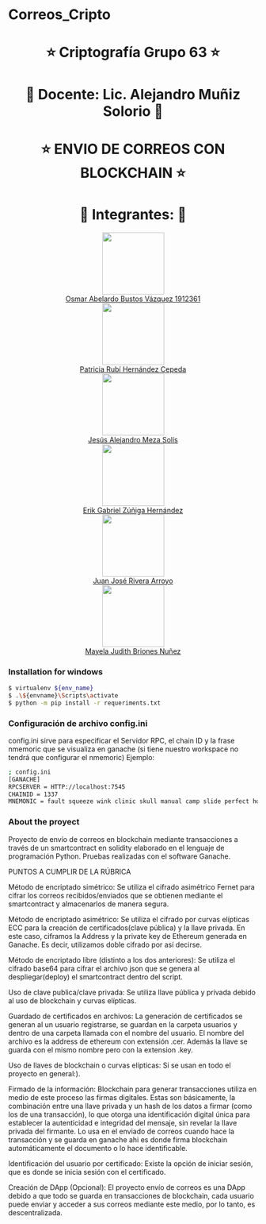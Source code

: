# Correos_Cripto

<h1 align="center" class="h1"> ⭐️ Criptografía  Grupo 63 ⭐️ </h1>
<h1 align="center" class="h1"> 💚️ Docente: Lic. Alejandro Muñiz Solorio 💚️ </h1>
<h1 align="center" class="h1"> ⭐️ ENVIO DE CORREOS CON BLOCKCHAIN ⭐️ </h1>
<h1 align="center" class="h1"> ️💚️ Integrantes: 💚 </h1>
<div align="center">
    <img src="https://avatars.githubusercontent.com/u/103228889?v=4" width="125px;" /><br>
    <a href="https://github.com/osm4r">Osmar Abelardo Bustos Vázquez 1912361</a>
</div>
<div align="center">
    <img src="https://avatars.githubusercontent.com/u/99228295?v=4" width="125px;" /><br>
    <a href="https://github.com/PHernandez04">Patricia Rubí Hernández Cepeda</a>
</div>
<div align="center">
    <img src="https://avatars.githubusercontent.com/u/103228912?v=4" width="125px;" /><br>
    <a href="https://github.com/JesusMS17">Jesús Alejandro Meza Solís</a>
</div>
<div align="center">
    <img src="https://avatars.githubusercontent.com/u/117962406?v=4" width="125px;" /><br>
    <a href="https://github.com/EleventhD">Erik Gabriel Zúñiga Hernández</a>
</div>
<div align="center">
    <img src="https://avatars.githubusercontent.com/u/103225759?v=4" width="125px;" /><br>
    <a href="https://github.com/JJRivera9">Juan José Rivera Arroyo</a>
</div>
<div align="center">
    <img src="https://avatars.githubusercontent.com/u/103234851?v=4" width="125px;" /><br>
    <a href="https://github.com/may018">Mayela Judith Briones Nuñez</a>
</div>

### Installation for windows

```sh
$ virtualenv ${env_name}
$ .\${envname}\Scripts\activate
$ python -m pip install -r requeriments.txt
```

### Configuración de archivo config.ini

config.ini sirve para especificar el Servidor RPC, el chain ID y la frase nmemoric que se visualiza en ganache (si tiene nuestro workspace no tendrá que  configurar el nmemoric)
Ejemplo:

```sh
; config.ini
[GANACHE]
RPCSERVER = HTTP://localhost:7545
CHAINID = 1337
MNEMONIC = fault squeeze wink clinic skull manual camp slide perfect hope suspect toe
```

### About the proyect

Proyecto de envío de correos en blockchain mediante transacciones a través de un smartcontract en solidity elaborado en el lenguaje de programación Python. Pruebas realizadas con el software Ganache.

PUNTOS A CUMPLIR DE LA RÚBRICA

Método de encriptado simétrico:
Se utiliza el cifrado asimétrico Fernet para cifrar los correos recibidos/enviados que se obtienen mediante el smartcontract y almacenarlos de manera segura.

Método de encriptado asimétrico:
Se utiliza el cifrado por curvas elípticas ECC para la creación de certificados(clave pública) y la llave privada. En este caso, ciframos la Address y la private key de Ethereum generada en Ganache. Es decir, utilizamos doble cifrado por así decirse.

Método de encriptado libre (distinto a los dos anteriores):
Se utiliza el cifrado base64 para cifrar el archivo json que se genera al despliegar(deploy) el smartcontract dentro del script.

Uso de clave publica/clave privada:
Se utiliza llave pública y privada debido al uso de blockchain y curvas elípticas.

Guardado de certificados en archivos:
La generación de certificados se generan al un usuario registrarse, se guardan en la carpeta usuarios y dentro de una carpeta llamada con el nombre del usuario. El nombre del archivo es la address de ethereum con extensión .cer. Además la llave se guarda con el mismo nombre pero con la extension .key.

Uso de llaves de blockchain o curvas elípticas:
Si se usan en todo el proyecto en general:).

Firmado de la información:
Blockchain para generar transacciones utiliza en medio de este proceso las firmas digitales. Estas son básicamente, la combinación entre una llave privada y un hash de los datos a firmar (como los de una transacción), lo que otorga una identificación digital única para establecer la autenticidad e integridad del mensaje, sin revelar la llave privada del firmante.
Lo usa en el enviado de correos cuando hace la transacción y se guarda en ganache ahi es donde firma blockchain automáticamente el documento o lo hace identificable.

Identificación del usuario por certificado:
Existe la opción de iniciar sesión, que es donde se inicia sesión con el certificado.

Creación de DApp (Opcional):
El proyecto envío de correos es una DApp debido a que todo se guarda en transacciones de blockchain, cada usuario puede enviar y acceder a sus correos mediante este medio, por lo tanto, es descentralizada.

